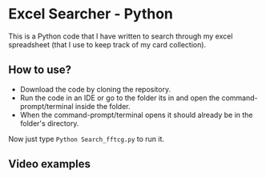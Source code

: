 # Excel Searcher - Python

This is a Python code that I have written to search through my excel spreadsheet (that I use to keep track of my card collection).

## How to use?
- Download the code by cloning the repository.
- Run the code in an IDE or go to the folder its in and open the command-prompt/terminal inside the folder.
- When the command-prompt/terminal opens it should already be in the folder's directory.

Now just type `Python Search_fftcg.py` to run it.

## Video examples
